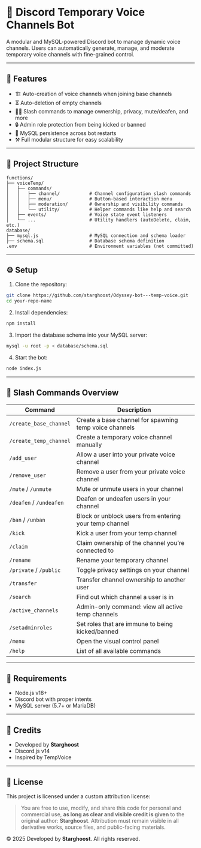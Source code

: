 # 🎹 Discord Temporary Voice Channels Bot

A modular and MySQL-powered Discord bot to manage dynamic voice channels. Users can automatically generate, manage, and moderate temporary voice channels with fine-grained control.

---

## 📆 Features

* 🏗️ Auto-creation of voice channels when joining base channels
* ⏳ Auto-deletion of empty channels
* 🧑‍⚖️ Slash commands to manage ownership, privacy, mute/deafen, and more
* 🔒 Admin role protection from being kicked or banned
* 📂 MySQL persistence across bot restarts
* ⚒️ Full modular structure for easy scalability

---

## 📁 Project Structure

```
functions/
├── voiceTemp/
│   ├── commands/
│   │   ├── channel/           # Channel configuration slash commands
│   │   ├── menu/              # Button-based interaction menu
│   │   ├── moderation/        # Ownership and visibility commands
│   │   └── utility/           # Helper commands like help and search
│   ├── events/                # Voice state event listeners
│   └── ...                    # Utility handlers (autoDelete, claim, etc.)
database/
├── mysql.js                   # MySQL connection and schema loader
├── schema.sql                 # Database schema definition
.env                           # Environment variables (not committed)
```

---

## ⚙️ Setup

1. Clone the repository:

```bash
git clone https://github.com/starghoost/Odyssey-bot---temp-voice.git
cd your-repo-name
```

2. Install dependencies:

```bash
npm install
```

3. Import the database schema into your MySQL server:

```bash
mysql -u root -p < database/schema.sql
```

4. Start the bot:

```bash
node index.js
```

---

## 🧪 Slash Commands Overview

| Command                 | Description                                            |
| ----------------------- | ------------------------------------------------------ |
| `/create_base_channel`  | Create a base channel for spawning temp voice channels |
| `/create_temp_channel`  | Create a temporary voice channel manually              |
| `/add_user`             | Allow a user into your private voice channel           |
| `/remove_user`          | Remove a user from your private voice channel          |
| `/mute` / `/unmute`     | Mute or unmute users in your channel                   |
| `/deafen` / `/undeafen` | Deafen or undeafen users in your channel               |
| `/ban` / `/unban`       | Block or unblock users from entering your temp channel |
| `/kick`                 | Kick a user from your temp channel                     |
| `/claim`                | Claim ownership of the channel you’re connected to     |
| `/rename`               | Rename your temporary channel                          |
| `/private` / `/public`  | Toggle privacy settings on your channel                |
| `/transfer`             | Transfer channel ownership to another user             |
| `/search`               | Find out which channel a user is in                    |
| `/active_channels`      | Admin-only command: view all active temp channels      |
| `/setadminroles`        | Set roles that are immune to being kicked/banned       |
| `/menu`                 | Open the visual control panel                          |
| `/help`                 | List of all available commands                         |

---

## 🧹 Requirements

* Node.js v18+
* Discord bot with proper intents
* MySQL server (5.7+ or MariaDB)

---

## 👥 Credits

* Developed by **Starghoost**
* Discord.js v14
* Inspired by TempVoice

---

## 📄 License

This project is licensed under a custom attribution license:

> You are free to use, modify, and share this code for personal and commercial use, **as long as clear and visible credit is given** to the original author: **Starghoost**. Attribution must remain visible in all derivative works, source files, and public-facing materials.

© 2025 Developed by **Starghoost**. All rights reserved.
